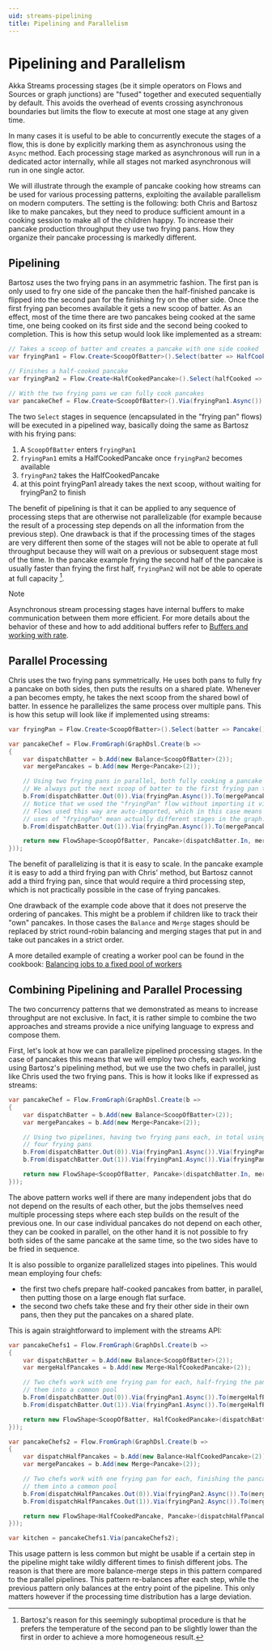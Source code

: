 ```yaml
---
uid: streams-pipelining
title: Pipelining and Parallelism
---
```


# Pipelining and Parallelism

Akka Streams processing stages (be it simple operators on Flows and Sources or graph junctions) are "fused" together
and executed sequentially by default. This avoids the overhead of events crossing asynchronous boundaries but
limits the flow to execute at most one stage at any given time.

In many cases it is useful to be able to concurrently execute the stages of a flow, this is done by explicitly marking
them as asynchronous using the ``Async`` method. Each processing stage marked as asynchronous will run in a
dedicated actor internally, while all stages not marked asynchronous will run in one single actor.

We will illustrate through the example of pancake cooking how streams can be used for various processing patterns,
exploiting the available parallelism on modern computers. The setting is the following: both Chris and Bartosz
like to make pancakes, but they need to produce sufficient amount in a cooking session to make all of the children
happy. To increase their pancake production throughput they use two frying pans. How they organize their pancake
processing is markedly different.

## Pipelining

Bartosz uses the two frying pans in an asymmetric fashion. The first pan is only used to fry one side of the
pancake then the half-finished pancake is flipped into the second pan for the finishing fry on the other side.
Once the first frying pan becomes available it gets a new scoop of batter. As an effect, most of the time there
are two pancakes being cooked at the same time, one being cooked on its first side and the second being cooked to
completion.
This is how this setup would look like implemented as a stream:

```csharp
// Takes a scoop of batter and creates a pancake with one side cooked
var fryingPan1 = Flow.Create<ScoopOfBatter>().Select(batter => HalfCookedPancake());

// Finishes a half-cooked pancake
var fryingPan2 = Flow.Create<HalfCookedPancake>().Select(halfCooked => Pancake());

// With the two frying pans we can fully cook pancakes
var pancakeChef = Flow.Create<ScoopOfBatter>().Via(fryingPan1.Async()).Via(fryingPan2.Async());
```

The two ``Select`` stages in sequence (encapsulated in the "frying pan" flows) will be executed in a pipelined way,
basically doing the same as Bartosz with his frying pans:

 1. A ``ScoopOfBatter`` enters ``fryingPan1``
 2. ``fryingPan1`` emits a HalfCookedPancake once ``fryingPan2`` becomes available
 3. ``fryingPan2`` takes the HalfCookedPancake
 4. at this point fryingPan1 already takes the next scoop, without waiting for fryingPan2 to finish

The benefit of pipelining is that it can be applied to any sequence of processing steps that are otherwise not
parallelizable (for example because the result of a processing step depends on all the information from the previous
step). One drawback is that if the processing times of the stages are very different then some of the stages will not
be able to operate at full throughput because they will wait on a previous or subsequent stage most of the time. In the
pancake example frying the second half of the pancake is usually faster than frying the first half, ``fryingPan2`` will
not be able to operate at full capacity [^foot-note-1].

> [!NOTE]
> Asynchronous stream processing stages have internal buffers to make communication between them more efficient.
For more details about the behavior of these and how to add additional buffers refer to
[Buffers and working with rate](xref:streams-buffers).

## Parallel Processing

Chris uses the two frying pans symmetrically. He uses both pans to fully fry a pancake on both sides, then puts
the results on a shared plate. Whenever a pan becomes empty, he takes the next scoop from the shared bowl of batter.
In essence he parallelizes the same process over multiple pans. This is how this setup will look like if implemented
using streams:

```csharp
var fryingPan = Flow.Create<ScoopOfBatter>().Select(batter => Pancake());

var pancakeChef = Flow.FromGraph(GraphDsl.Create(b =>
{
    var dispatchBatter = b.Add(new Balance<ScoopOfBatter>(2));
    var mergePancakes = b.Add(new Merge<Pancake>(2));

    // Using two frying pans in parallel, both fully cooking a pancake from the batter.
    // We always put the next scoop of batter to the first frying pan that becomes available.
    b.From(dispatchBatter.Out(0)).Via(fryingPan.Async()).To(mergePancakes.In(0));
    // Notice that we used the "fryingPan" flow without importing it via builder.Add().
    // Flows used this way are auto-imported, which in this case means that the two
    // uses of "fryingPan" mean actually different stages in the graph.
    b.From(dispatchBatter.Out(1)).Via(fryingPan.Async()).To(mergePancakes.In(1));

    return new FlowShape<ScoopOfBatter, Pancake>(dispatchBatter.In, mergePancakes.Out);
}));
```

The benefit of parallelizing is that it is easy to scale. In the pancake example
it is easy to add a third frying pan with Chris' method, but Bartosz cannot add a third frying pan,
since that would require a third processing step, which is not practically possible in the case of frying pancakes.

One drawback of the example code above that it does not preserve the ordering of pancakes. This might be a problem
if children like to track their "own" pancakes. In those cases the ``Balance`` and ``Merge`` stages should be replaced
by strict round-robin balancing and merging stages that put in and take out pancakes in a strict order.

A more detailed example of creating a worker pool can be found in the cookbook:
[Balancing jobs to a fixed pool of workers](xref:streams-cookbook#balancing-jobs-to-a-fixed-pool-of-workers)

## Combining Pipelining and Parallel Processing

The two concurrency patterns that we demonstrated as means to increase throughput are not exclusive.
In fact, it is rather simple to combine the two approaches and streams provide
a nice unifying language to express and compose them.

First, let's look at how we can parallelize pipelined processing stages. In the case of pancakes this means that we
will employ two chefs, each working using Bartosz's pipelining method, but we use the two chefs in parallel, just like
Chris used the two frying pans. This is how it looks like if expressed as streams:

```csharp
var pancakeChef = Flow.FromGraph(GraphDsl.Create(b =>
{
    var dispatchBatter = b.Add(new Balance<ScoopOfBatter>(2));
    var mergePancakes = b.Add(new Merge<Pancake>(2));

    // Using two pipelines, having two frying pans each, in total using
    // four frying pans
    b.From(dispatchBatter.Out(0)).Via(fryingPan1.Async()).Via(fryingPan2.Async()).To(mergePancakes.In(0));
    b.From(dispatchBatter.Out(1)).Via(fryingPan1.Async()).Via(fryingPan2.Async()).To(mergePancakes.In(1));

    return new FlowShape<ScoopOfBatter, Pancake>(dispatchBatter.In, mergePancakes.Out);
}));
```

The above pattern works well if there are many independent jobs that do not depend on the results of each other, but
the jobs themselves need multiple processing steps where each step builds on the result of
the previous one. In our case individual pancakes do not depend on each other, they can be cooked in parallel, on the
other hand it is not possible to fry both sides of the same pancake at the same time, so the two sides have to be fried
in sequence.

It is also possible to organize parallelized stages into pipelines. This would mean employing four chefs:

* the first two chefs prepare half-cooked pancakes from batter, in parallel, then putting those on a large enough
   flat surface.
* the second two chefs take these and fry their other side in their own pans, then they put the pancakes on a shared
   plate.

This is again straightforward to implement with the streams API:

```csharp
var pancakeChefs1 = Flow.FromGraph(GraphDsl.Create(b =>
{
    var dispatchBatter = b.Add(new Balance<ScoopOfBatter>(2));
    var mergeHalfPancakes = b.Add(new Merge<HalfCookedPancake>(2));

    // Two chefs work with one frying pan for each, half-frying the pancakes then putting
    // them into a common pool
    b.From(dispatchBatter.Out(0)).Via(fryingPan1.Async()).To(mergeHalfPancakes.In(0));
    b.From(dispatchBatter.Out(1)).Via(fryingPan1.Async()).To(mergeHalfPancakes.In(1));

    return new FlowShape<ScoopOfBatter, HalfCookedPancake>(dispatchBatter.In, mergeHalfPancakes.Out);
}));

var pancakeChefs2 = Flow.FromGraph(GraphDsl.Create(b =>
{
    var dispatchHalfPancakes = b.Add(new Balance<HalfCookedPancake>(2));
    var mergePancakes = b.Add(new Merge<Pancake>(2));

    // Two chefs work with one frying pan for each, finishing the pancakes then putting
    // them into a common pool
    b.From(dispatchHalfPancakes.Out(0)).Via(fryingPan2.Async()).To(mergePancakes.In(0));
    b.From(dispatchHalfPancakes.Out(1)).Via(fryingPan2.Async()).To(mergePancakes.In(1));

    return new FlowShape<HalfCookedPancake, Pancake>(dispatchHalfPancakes.In, mergePancakes.Out);
}));

var kitchen = pancakeChefs1.Via(pancakeChefs2);
```

This usage pattern is less common but might be usable if a certain step in the pipeline might take wildly different
times to finish different jobs. The reason is that there are more balance-merge steps in this pattern
compared to the parallel pipelines. This pattern re-balances after each step, while the previous pattern only balances
at the entry point of the pipeline. This only matters however if the processing time distribution has a large
deviation.

[^foot-note-1]: Bartosz's reason for this seemingly suboptimal procedure is that he prefers the temperature of the second pan to be slightly lower than the first in order to achieve a more homogeneous result.
